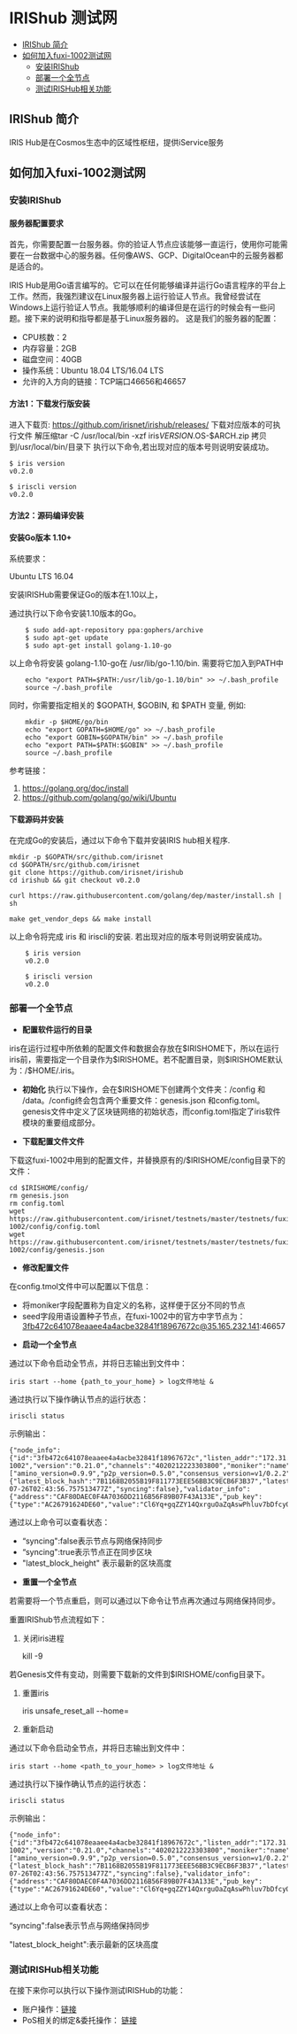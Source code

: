 # IRIShub 测试网


 * [IRIShub 简介](#IRIShub-简介)
  * [如何加入fuxi-1002测试网](#如何加入fuxi-1002测试网)
    * [安装IRIShub](#安装IRIShub)
    * [部署一个全节点](#部署一个全节点)
    * [测试IRISHub相关功能](#测试IRISHub相关功能)

## IRIShub 简介

IRIS Hub是在Cosmos生态中的区域性枢纽，提供iService服务

## 如何加入fuxi-1002测试网

### 安装IRIShub

#### 服务器配置要求


首先，你需要配置一台服务器。你的验证人节点应该能够一直运行，使用你可能需要在一台数据中心的服务器。任何像AWS、GCP、DigitalOcean中的云服务器都是适合的。

IRIS Hub是用Go语言编写的。它可以在任何能够编译并运行Go语言程序的平台上工作。然而，我强烈建议在Linux服务器上运行验证人节点。我曾经尝试在Windows上运行验证人节点。我能够顺利的编译但是在运行的时候会有一些问题。接下来的说明和指导都是基于Linux服务器的。
这是我们的服务器的配置：

* CPU核数：2
* 内存容量：2GB
* 磁盘空间：40GB
* 操作系统：Ubuntu 18.04 LTS/16.04 LTS
* 允许的入方向的链接：TCP端口46656和46657


#### 方法1：下载发行版安装

进入下载页: https://github.com/irisnet/irishub/releases/
下载对应版本的可执行文件
解压缩tar -C /usr/local/bin -xzf iris$VERSION.$OS-$ARCH.zip
拷贝到/usr/local/bin/目录下 
执行以下命令,若出现对应的版本号则说明安装成功。
```
$ iris version
v0.2.0
    
$ iriscli version
v0.2.0
```
#### 方法2：源码编译安装

#### 安装Go版本 1.10+ 


系统要求：

Ubuntu LTS 16.04


安装IRISHub需要保证Go的版本在1.10以上，

通过执行以下命令安装1.10版本的Go。

```
    $ sudo add-apt-repository ppa:gophers/archive
    $ sudo apt-get update
    $ sudo apt-get install golang-1.10-go
```

以上命令将安装 golang-1.10-go在 /usr/lib/go-1.10/bin. 需要将它加入到PATH中

```
    echo "export PATH=$PATH:/usr/lib/go-1.10/bin" >> ~/.bash_profile
    source ~/.bash_profile
```

同时，你需要指定相关的 $GOPATH, $GOBIN, 和 $PATH 变量, 例如:

```
    mkdir -p $HOME/go/bin
    echo "export GOPATH=$HOME/go" >> ~/.bash_profile
    echo "export GOBIN=$GOPATH/bin" >> ~/.bash_profile
    echo "export PATH=$PATH:$GOBIN" >> ~/.bash_profile
    source ~/.bash_profile
```

参考链接：

1. https://golang.org/doc/install
2. https://github.com/golang/go/wiki/Ubuntu



#### 下载源码并安装


在完成Go的安装后，通过以下命令下载并安装IRIS hub相关程序.

```
mkdir -p $GOPATH/src/github.com/irisnet
cd $GOPATH/src/github.com/irisnet
git clone https://github.com/irisnet/irishub
cd irishub && git checkout v0.2.0

curl https://raw.githubusercontent.com/golang/dep/master/install.sh | sh

make get_vendor_deps && make install
```

以上命令将完成 iris 和 iriscli的安装. 若出现对应的版本号则说明安装成功。

```
    $ iris version
    v0.2.0
    
    $ iriscli version
    v0.2.0
```

### 部署一个全节点

* **配置软件运行的目录**

iris在运行过程中所依赖的配置文件和数据会存放在\$IRISHOME下，所以在运行iris前，需要指定一个目录作为$IRISHOME。若不配置目录，则\$IRISHOME默认为：/\$HOME/.iris。

* **初始化**
执行以下操作，会在$IRISHOME下创建两个文件夹：/config 和 /data。/config终会包含两个重要文件：genesis.json 和config.toml。genesis文件中定义了区块链网络的初始状态，而config.toml指定了iris软件模块的重要组成部分。



* **下载配置文件文件**


下载这fuxi-1002中用到的配置文件，并替换原有的/$IRISHOME/config目录下的文件：

    cd $IRISHOME/config/
    rm genesis.json
    rm config.toml
    wget https://raw.githubusercontent.com/irisnet/testnets/master/testnets/fuxi-1002/config/config.toml
    wget https://raw.githubusercontent.com/irisnet/testnets/master/testnets/fuxi-1002/config/genesis.json

* **修改配置文件**

在config.tmol文件中可以配置以下信息：

- 将moniker字段配置称为自定义的名称，这样便于区分不同的节点
- seed字段用语设置种子节点，在fuxi-1002中的官方中字节点为：3fb472c641078eaaee4a4acbe32841f18967672c@35.165.232.141:46657

* **启动一个全节点**

通过以下命令启动全节点，并将日志输出到文件中：

    iris start --home {path_to_your_home} > log文件地址 &

通过执行以下操作确认节点的运行状态：

    iriscli status

示例输出：

    {"node_info":{"id":"3fb472c641078eaaee4a4acbe32841f18967672c","listen_addr":"172.31.0.190:46656","network":"fuxi-1002","version":"0.21.0","channels":"4020212223303800","moniker":"name","other":["amino_version=0.9.9","p2p_version=0.5.0","consensus_version=v1/0.2.2","rpc_version=0.7.0/3","tx_index=on","rpc_addr=tcp://0.0.0.0:46657"]},"sync_info":{"latest_block_hash":"7B1168B2055B19F811773EEE56BB3C9ECB6F3B37","latest_app_hash":"B8F7F8BF18E3F1829CCDE26897DB905A51AF4372","latest_block_height":12567,"latest_block_time":"2018-07-26T02:43:56.757513477Z","syncing":false},"validator_info":{"address":"CAF80DAEC0F4A7036DD2116B56F89B07F43A133E","pub_key":{"type":"AC26791624DE60","value":"Cl6Yq+gqZZY14QxrguOaZqAswPhluv7bDfcyQx2uSRc="},"voting_power":0}}

通过以上命令可以查看状态：

- “syncing":false表示节点与网络保持同步
- “syncing":true表示节点正在同步区块
- "latest_block_height" 表示最新的区块高度


* **重置一个全节点**

若需要将一个节点重启，则可以通过以下命令让节点再次通过与网络保持同步。

重置IRIShub节点流程如下：

1. 关闭iris进程

    kill -9 <PID>

若Genesis文件有变动，则需要下载新的文件到$IRISHOME/config目录下。

1. 重置iris

    iris unsafe_reset_all --home=<home>

1. 重新启动

通过以下命令启动全节点，并将日志输出到文件中：

    iris start --home <path_to_your_home> > log文件地址 &

通过执行以下操作确认节点的运行状态：

    iriscli status

示例输出：

```
{"node_info":{"id":"3fb472c641078eaaee4a4acbe32841f18967672c","listen_addr":"172.31.0.190:46656","network":"fuxi-1002","version":"0.21.0","channels":"4020212223303800","moniker":"name","other":["amino_version=0.9.9","p2p_version=0.5.0","consensus_version=v1/0.2.2","rpc_version=0.7.0/3","tx_index=on","rpc_addr=tcp://0.0.0.0:46657"]},"sync_info":{"latest_block_hash":"7B1168B2055B19F811773EEE56BB3C9ECB6F3B37","latest_app_hash":"B8F7F8BF18E3F1829CCDE26897DB905A51AF4372","latest_block_height":12567,"latest_block_time":"2018-07-26T02:43:56.757513477Z","syncing":false},"validator_info":{"address":"CAF80DAEC0F4A7036DD2116B56F89B07F43A133E","pub_key":{"type":"AC26791624DE60","value":"Cl6Yq+gqZZY14QxrguOaZqAswPhluv7bDfcyQx2uSRc="},"voting_power":100}}
```

通过以上命令可以查看状态：

“syncing":false表示节点与网络保持同步

"latest_block_height":表示最新的区块高度


### 测试IRISHub相关功能

在接下来你可以执行以下操作测试IRISHub的功能：

* 账户操作：[链接](https://github.com/irisnet/testnets/blob/master/testnets/Send-tokens.md)
* PoS相关的绑定&委托操作： [链接](https://github.com/irisnet/testnets/blob/master/testnets/Basic-Bond:Delegate-Operation.md)